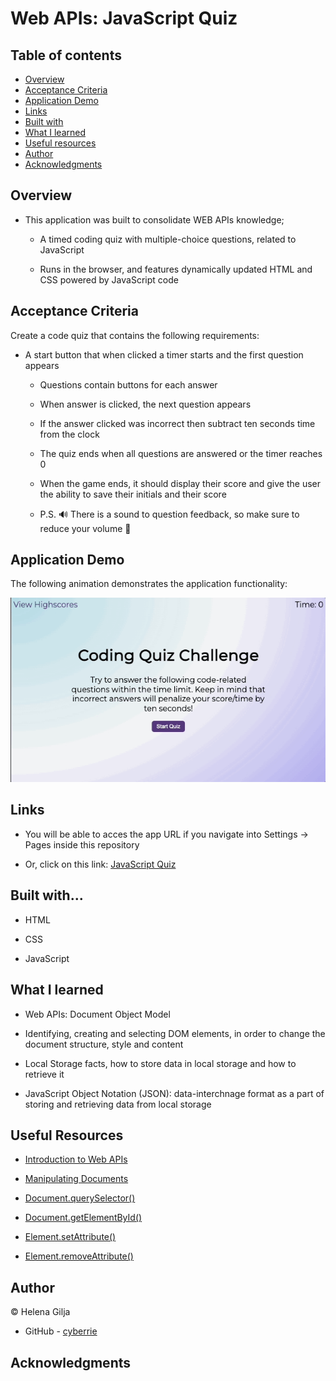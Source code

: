 # Web APIs: JavaScript Quiz

## Table of contents

- [Overview](#overview)
- [Acceptance Criteria](#acceptance-criteria)
- [Application Demo](#application-demo)
- [Links](#links)
- [Built with](#built-with)
- [What I learned](#what-i-learned)
- [Useful resources](#useful-resources)
- [Author](#author)
- [Acknowledgments](#acknowledgments)

## Overview

- This application was built to consolidate WEB APIs knowledge;

  - A timed coding quiz with multiple-choice questions, related to JavaScript

  - Runs in the browser, and features dynamically updated HTML and CSS powered by JavaScript code

## Acceptance Criteria

Create a code quiz that contains the following requirements:

- A start button that when clicked a timer starts and the first question appears

  - Questions contain buttons for each answer

  - When answer is clicked, the next question appears

  - If the answer clicked was incorrect then subtract ten seconds time from the clock

  - The quiz ends when all questions are answered or the timer reaches 0

  - When the game ends, it should display their score and give the user the ability to save their initials and their score

  - P.S. 🔊 There is a sound to question feedback, so make sure to reduce your volume 🫠

## Application Demo

The following animation demonstrates the application functionality:

![Animation of code quiz. Presses button to start quiz. Clicks the button for the answer to each question, displays if answer was correct or incorrect. Quiz finishes and displays high scores. User adds their intials, then clears their intials and starts over.](./assets/coding-quiz.gif)

## Links

- You will be able to acces the app URL if you navigate into Settings → Pages inside this repository

- Or, click on this link: [JavaScript Quiz]()

## Built with...

- HTML

- CSS

- JavaScript

## What I learned

- Web APIs: Document Object Model

- Identifying, creating and selecting DOM elements, in order to change the document structure, style and content

- Local Storage facts, how to store data in local storage and how to retrieve it

- JavaScript Object Notation (JSON): data-interchnage format as a part of storing and retrieving data from local storage

## Useful Resources

- [Introduction to Web APIs](https://developer.mozilla.org/en-US/docs/Learn/JavaScript/Client-side_web_APIs/Introduction)

- [Manipulating Documents](https://developer.mozilla.org/en-US/docs/Learn/JavaScript/Client-side_web_APIs/Manipulating_documents)

- [Document.querySelector()](https://developer.mozilla.org/en-US/docs/Web/API/Document/querySelector)

- [Document.getElementById()](https://developer.mozilla.org/en-US/docs/Web/API/Document/getElementById)

- [Element.setAttribute()](https://developer.mozilla.org/en-US/docs/Web/API/Element/setAttribute)

- [Element.removeAttribute()](https://developer.mozilla.org/en-US/docs/Web/API/Element/removeAttribute)

## Author

©️ Helena Gilja

- GitHub - [cyberrie](https://github.com/cyberrie)

## Acknowledgments
